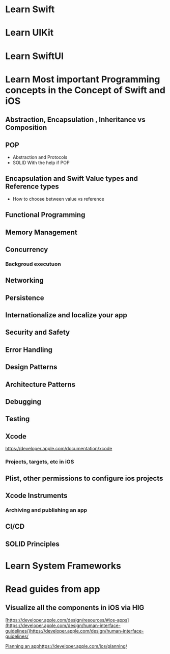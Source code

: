 # Learn Swift


# Learn UIKit


# Learn SwiftUI



# Learn Most important Programming concepts in the Concept of Swift and iOS

## Abstraction, Encapsulation , Inheritance vs Composition  

## POP
  - Abstraction and Protocols
  - SOLID With the help if POP
## Encapsulation and Swift Value types and Reference types
  - How to choose between value vs reference

## Functional  Programming


## Memory Management

## Concurrency

 ### Backgroud executuon

## Networking

## Persistence

## Internationalize and localize your app

## Security and Safety

## Error Handling

## Design Patterns

## Architecture Patterns



## Debugging


## Testing




## Xcode 
  https://developer.apple.com/documentation/xcode

  ### Projects, targets, etc in iOS 

  ## Plist, other permissions to configure ios projects 

  ## Xcode Instruments
  
### Archiving and publishing an app


## CI/CD




## SOLID Principles

 

# Learn System Frameworks




# Read guides from app

##  Visualize all the components in iOS via HIG
  [https://developer.apple.com/design/resources/#ios-apps](https://developer.apple.com/design/human-interface-guidelines/)https://developer.apple.com/design/human-interface-guidelines/

[Planning an app](https://developer.apple.com/ios/planning/)https://developer.apple.com/ios/planning/



